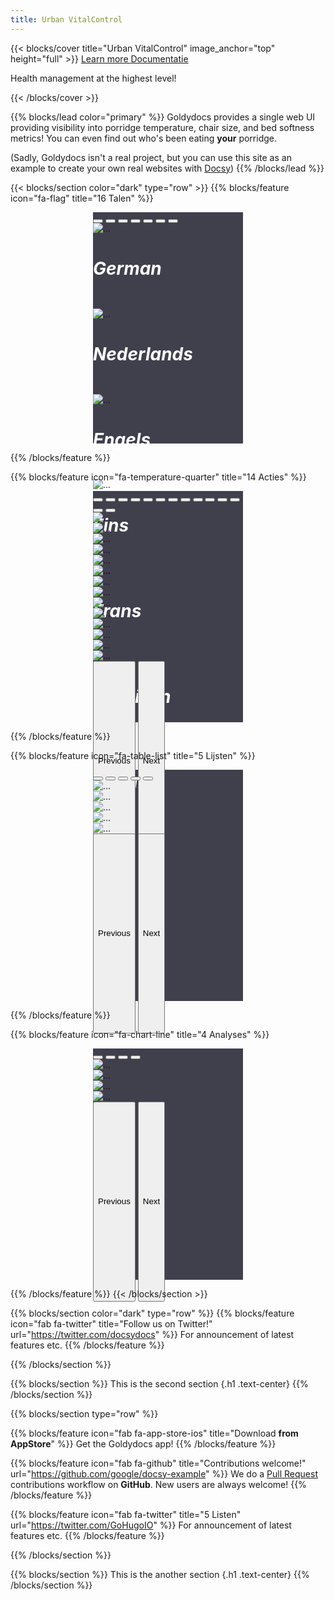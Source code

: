 ```yaml
---
title: Urban VitalControl
---
```


{{< blocks/cover title="Urban VitalControl" image_anchor="top" height="full" >}}
<a class="btn btn-lg btn-primary me-3 mb-4" href="#">
  Learn more <i class="fas fa-arrow-alt-circle-right ms-2"></i>
</a>
<a class="btn btn-lg btn-secondary me-3 mb-4" href="/docs/">
  Documentatie<i class="fa-solid fa-book ms-2 "></i>
</a>
<p class="lead mt-5">Health management at the highest level!</p>
{{< /blocks/cover >}}

{{% blocks/lead color="primary" %}}
Goldydocs provides a single web UI providing visibility into porridge
temperature, chair size, and bed softness metrics! You can even find out who's
been eating **your** porridge.

(Sadly, Goldydocs isn't a real project, but you can use this site as an example
to create your own real websites with [Docsy](https://docsy.dev))
{{% /blocks/lead %}}


{{< blocks/section color="dark" type="row" >}}
{{% blocks/feature icon="fa-flag" title="16 Talen" %}}
<br>
<div id="carouselExampleAutoplaying" class="carousel slide" data-bs-ride="carousel" style="width: 240px; height: 370px; margin-left: auto; margin-right: auto; background-color: #403f4c">
    <div class="carousel-indicators">
    <button type="button" data-bs-target="#carouselExampleIndicators" data-bs-slide-to="0" class="active" aria-current="true" aria-label="German"></button>
    <button type="button" data-bs-target="#carouselExampleIndicators" data-bs-slide-to="1" aria-label="English"></button>
    <button type="button" data-bs-target="#carouselExampleIndicators" data-bs-slide-to="2" aria-label="Dutch"></button>
    <button type="button" data-bs-target="#carouselExampleIndicators" data-bs-slide-to="3" aria-label="Dutch"></button>
    <button type="button" data-bs-target="#carouselExampleIndicators" data-bs-slide-to="4" aria-label="Dutch"></button>
    <button type="button" data-bs-target="#carouselExampleIndicators" data-bs-slide-to="5" aria-label="Dutch"></button>
    <button type="button" data-bs-target="#carouselExampleIndicators" data-bs-slide-to="6" aria-label="Dutch"></button>
    </div> 
<div class="carousel-inner">
    <div class="carousel-item active">
      <img src="/images/homescreen/german_main.png" alt="...">
      <div class="carousel-caption d-none d-md-block">
        <h5 style="font-size: 28px; color: white;">German</h5>
      </div>
    </div>
    <div class="carousel-item">
      <img src="/images/homescreen/dutch_main2.png" alt="...">
      <div class="carousel-caption d-none d-md-block">
        <h5 style="font-size: 28px; color: white;">Nederlands</h5>
      </div>
    </div>
    <div class="carousel-item">
      <img src="/images/homescreen/english_main.png" alt="...">
      <div class="carousel-caption d-none d-md-block">
        <h5 style="font-size: 28px; color: white;">Engels</h5>
      </div>
    </div>
    <div class="carousel-item">
    <img src="/images/homescreen/finnisch-main2.png" alt="...">
      <div class="carousel-caption d-none d-md-block">
        <h5 style="font-size: 28px; color: white;">Fins</h5>
      </div>
    </div>
    <div class="carousel-item">
    <img src="/images/homescreen/francias_main2.png" alt="...">
      <div class="carousel-caption d-none d-md-block">
        <h5 style="font-size: 28px; color: white;">Frans</h5>
      </div>
    </div>
    <div class="carousel-item">
    <img src="/images/homescreen/russisch_main.png" alt="...">
      <div class="carousel-caption d-none d-md-block">
        <h5 style="font-size: 28px; color: white;">Russisch</h5>
      </div>
    </div>  
    <div class="carousel-item">
    <img src="/images/homescreen/spanisch_main.png" alt="...">
      <div class="carousel-caption d-none d-md-block">
        <h5 style="font-size: 28px; color: white;">Spaans</h5>
      </div>  
    </div>
  </div>
  <button class="carousel-control-prev" type="button" data-bs-target="#carouselExampleAutoplaying" data-bs-slide="prev" style="left: 0px; top: 0px; height: 320px;">
    <span class="carousel-control-prev-icon" aria-hidden="true"></span>
    <span class="visually-hidden">Previous</span>
  </button>
  <button class="carousel-control-next" type="button" data-bs-target="#carouselExampleAutoplaying" data-bs-slide="next" style="right: 0px; top: 0px; height: 320px;">
    <span class="carousel-control-next-icon" aria-hidden="true"></span>
    <span class="visually-hidden">Next</span>
  </button>
</div>

{{% /blocks/feature %}}

{{% blocks/feature icon="fa-temperature-quarter" title="14 Acties" %}}
<br>
<div id="carouselActionsAutoplaying" class="carousel slide" data-bs-ride="carousel" style="width: 240px; height: 370px; margin-left: auto; margin-right: auto; background-color: #403f4c">
    <div class="carousel-indicators">
    <button type="button" data-bs-target="#carouselActionsIndicators" data-bs-slide-to="0" class="active" aria-current="true" aria-label="German"></button>
    <button type="button" data-bs-target="#carouselActionsIndicators" data-bs-slide-to="1" aria-label="English"></button>
    <button type="button" data-bs-target="#carouselActionsIndicators" data-bs-slide-to="2" aria-label="Dutch"></button>
    <button type="button" data-bs-target="#carouselActionsIndicators" data-bs-slide-to="3" class="active" aria-current="true" aria-label="German"></button>
    <button type="button" data-bs-target="#carouselActionsIndicators" data-bs-slide-to="4" aria-label="English"></button>
    <button type="button" data-bs-target="#carouselActionsIndicators" data-bs-slide-to="5" aria-label="Dutch"></button>
    <button type="button" data-bs-target="#carouselActionsIndicators" data-bs-slide-to="6" class="active" aria-current="true" aria-label="German"></button>
    <button type="button" data-bs-target="#carouselActionsIndicators" data-bs-slide-to="7" aria-label="English"></button>
    <button type="button" data-bs-target="#carouselActionsIndicators" data-bs-slide-to="8" aria-label="Dutch"></button>
    <button type="button" data-bs-target="#carouselActionsIndicators" data-bs-slide-to="9" class="active" aria-current="true" aria-label="German"></button>
    <button type="button" data-bs-target="#carouselActionsIndicators" data-bs-slide-to="10" aria-label="English"></button>
    <button type="button" data-bs-target="#carouselActionsIndicators" data-bs-slide-to="11" aria-label="Dutch"></button>
    <button type="button" data-bs-target="#carouselActionsIndicators" data-bs-slide-to="12" class="active" aria-current="true" aria-label="German"></button>
    <button type="button" data-bs-target="#carouselActionsIndicators" data-bs-slide-to="13" aria-label="English"></button>
  </div>
<div class="carousel-inner">
    <div class="carousel-item active">
      <img src="/images/homescreen/dutch_actions.png" alt="...">
    </div>
    <div class="carousel-item">
      <img src="/images/homescreen/dutch_actionsW.png" alt="...">
    </div>
    <div class="carousel-item">
      <img src="/images/homescreen/dutch_actionsB.png" alt="...">
    </div>
    <div class="carousel-item">
      <img src="/images/homescreen/dutch_actionsA.png" alt="...">
    </div>
    <div class="carousel-item">
      <img src="/images/homescreen/dutch_actionsAL.png" alt="...">
    </div>
    <div class="carousel-item">
      <img src="/images/homescreen/dutch_actionsBE.png" alt="...">
    </div>
    <div class="carousel-item">
      <img src="/images/homescreen/dutch_actionsT.png" alt="...">
    </div>
    <div class="carousel-item">
      <img src="/images/homescreen/dutch_actionsAE.png" alt="...">
    </div>
    <div class="carousel-item">
      <img src="/images/homescreen/dutch_actionsAB.png" alt="...">
    </div>
    <div class="carousel-item">
      <img src="/images/homescreen/dutch_actionsTV.png" alt="...">
    </div>
    <div class="carousel-item">
      <img src="/images/homescreen/dutch_actionsTZ.png" alt="...">
    </div>
    <div class="carousel-item">
      <img src="/images/homescreen/dutch_actionsTA.png" alt="...">
    </div>      
    <div class="carousel-item">
      <img src="/images/homescreen/dutch_actionsOZ.png" alt="...">
    </div>   
    <div class="carousel-item">
      <img src="/images/homescreen/dutch_actionsOZE.png" alt="...">
    </div>             
  </div>
  <button class="carousel-control-prev" type="button" data-bs-target="#carouselActionsAutoplaying" data-bs-slide="prev" style="left: 0px; top: 0px; height: 320px;">
    <span class="carousel-control-prev-icon" aria-hidden="true"></span>
    <span class="visually-hidden">Previous</span>
  </button>
  <button class="carousel-control-next" type="button" data-bs-target="#carouselActionsAutoplaying" data-bs-slide="next" style="right: 0px; top: 0px; height: 320px;">
    <span class="carousel-control-next-icon" aria-hidden="true"></span>
    <span class="visually-hidden">Next</span>
  </button>
</div>

{{% /blocks/feature %}}

{{% blocks/feature icon="fa-table-list" title="5 Lijsten" %}}
<br>
<div id="carouselListsAutoplaying" class="carousel slide" data-bs-ride="carousel" style="width: 240px; height: 370px; background-color: #403f4c ;margin-left: auto; margin-right: auto;">
    <div class="carousel-indicators">
    <button type="button" data-bs-target="#carouselListsIndicators" data-bs-slide-to="0" class="active" aria-current="true" aria-label="German"></button>
    <button type="button" data-bs-target="#carouselListsIndicators" data-bs-slide-to="1" aria-label="English"></button>
    <button type="button" data-bs-target="#carouselListsIndicators" data-bs-slide-to="2" aria-label="Dutch"></button>
    <button type="button" data-bs-target="#carouselListsIndicators" data-bs-slide-to="3" class="active" aria-current="true" aria-label="German"></button>
    <button type="button" data-bs-target="#carouselListsIndicators" data-bs-slide-to="4" aria-label="English"></button>
  </div>
<div class="carousel-inner">
    <div class="carousel-item active">
      <img src="/images/homescreen/dutch_lists.png" alt="...">
    </div>
    <div class="carousel-item">
      <img src="/images/homescreen/dutch_listsBE.png" alt="...">
    </div>
    <div class="carousel-item">
      <img src="/images/homescreen/dutch_listsAK.png" alt="...">
    </div>
    <div class="carousel-item">
      <img src="/images/homescreen/dutch_listsFM.png" alt="...">
    </div>
    <div class="carousel-item">
      <img src="/images/homescreen/dutch_listsTK.png" alt="...">
    </div>
  </div>
  <button class="carousel-control-prev" type="button" data-bs-target="#carouselListsAutoplaying" data-bs-slide="prev" style="left: 0px; top: 0px; height: 320px;">
    <span class="carousel-control-prev-icon" aria-hidden="true"></span>
    <span class="visually-hidden">Previous</span>
  </button>
  <button class="carousel-control-next" type="button" data-bs-target="#carouselListsAutoplaying" data-bs-slide="next" style="right: 0px; top: 0px; height: 320px;">
    <span class="carousel-control-next-icon" aria-hidden="true"></span>
    <span class="visually-hidden">Next</span>
  </button>
</div>

{{% /blocks/feature %}}

{{% blocks/feature icon="fa-chart-line" title="4 Analyses" %}}
<br>
<div id="carouselEvaluationAutoplaying" class="carousel slide" data-bs-ride="carousel" style="width: 240px; height: 370px; background-color: #403f4c ;margin-left: auto; margin-right: auto;">
    <div class="carousel-indicators">
    <button type="button" data-bs-target="#carouselListsIndicators" data-bs-slide-to="0" class="active" aria-current="true" aria-label="German"></button>
    <button type="button" data-bs-target="#carouselListsIndicators" data-bs-slide-to="1" aria-label="English"></button>
    <button type="button" data-bs-target="#carouselListsIndicators" data-bs-slide-to="3" aria-label="Dutch"></button>
    <button type="button" data-bs-target="#carouselListsIndicators" data-bs-slide-to="4" class="active" aria-current="true" aria-label="German"></button>
  </div>
<div class="carousel-inner">
    <div class="carousel-item active">
      <img src="/images/homescreen/dutch_evaluation.png" alt="...">
    </div>
    <div class="carousel-item">
      <img src="/images/homescreen/dutch_evaluationT.png" alt="...">
    </div>
    <div class="carousel-item">
      <img src="/images/homescreen/dutch_evaluationB.png" alt="...">
    </div>
    <div class="carousel-item">
      <img src="/images/homescreen/dutch_evaluationV.png" alt="...">
    </div>
  </div>
  <button class="carousel-control-prev" type="button" data-bs-target="#carouselEvaluationAutoplaying" data-bs-slide="prev" style="left: 0px; top: 0px; height: 320px;">
    <span class="carousel-control-prev-icon" aria-hidden="true"></span>
    <span class="visually-hidden">Previous</span>
  </button>
  <button class="carousel-control-next" type="button" data-bs-target="#carouselEvaluationAutoplaying" data-bs-slide="next" style="right: 0px; top: 0px; height: 320px;">
    <span class="carousel-control-next-icon" aria-hidden="true"></span>
    <span class="visually-hidden">Next</span>
  </button>
</div>

{{% /blocks/feature %}}
{{< /blocks/section >}}


{{% blocks/section color="dark" type="row" %}}
{{% blocks/feature icon="fab fa-twitter" title="Follow us on Twitter!" url="https://twitter.com/docsydocs" %}}
For announcement of latest features etc.
{{% /blocks/feature %}}


{{% /blocks/section %}}


{{% blocks/section %}}
This is the second section
{.h1 .text-center}
{{% /blocks/section %}}


{{% blocks/section type="row" %}}

{{% blocks/feature icon="fab fa-app-store-ios" title="Download **from AppStore**" %}}
Get the Goldydocs app!
{{% /blocks/feature %}}

{{% blocks/feature icon="fab fa-github" title="Contributions welcome!"
    url="https://github.com/google/docsy-example" %}}
We do a [Pull Request](https://github.com/google/docsy-example/pulls)
contributions workflow on **GitHub**. New users are always welcome!
{{% /blocks/feature %}}

{{% blocks/feature icon="fab fa-twitter" title="5 Listen"
    url="https://twitter.com/GoHugoIO" %}}
For announcement of latest features etc.
{{% /blocks/feature %}}

{{% /blocks/section %}}


{{% blocks/section %}}
This is the another section
{.h1 .text-center}
{{% /blocks/section %}}
